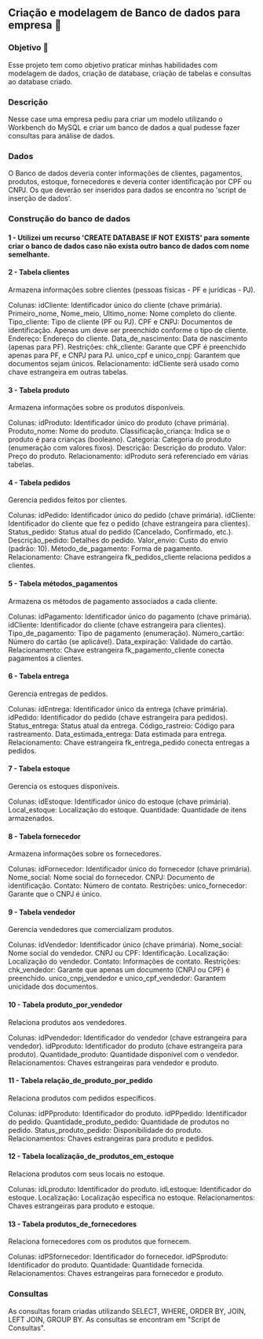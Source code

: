  ## Criação e modelagem de Banco de dados para empresa 💾

### Objetivo 🎯 

Esse projeto tem como objetivo praticar minhas habilidades com modelagem de dados, criação de database, criação de tabelas e consultas ao database criado. 

### Descrição

Nesse case uma empresa pediu para criar um modelo utilizando o Workbench do MySQL e criar um banco de dados a qual pudesse fazer consultas para análise de dados.

### Dados

O Banco de dados deveria conter informações de clientes, pagamentos, produtos, estoque, fornecedores e deveria conter identificação por CPF ou CNPJ. Os que deverão ser inseridos para dados se encontra no 'script de inserção de dados'.

### Construção do banco de dados

#### 1 - Utilizei um recurso 'CREATE DATABASE IF NOT EXISTS' para somente criar o banco de dados caso não exista outro banco de dados com nome semelhante.

#### 2 - Tabela clientes

Armazena informações sobre clientes (pessoas físicas - PF e jurídicas - PJ).

Colunas:
idCliente: Identificador único do cliente (chave primária).
Primeiro_nome, Nome_meio, Ultimo_nome: Nome completo do cliente.
Tipo_cliente: Tipo de cliente (PF ou PJ).
CPF e CNPJ: Documentos de identificação. Apenas um deve ser preenchido conforme o tipo de cliente.
Endereço: Endereço do cliente.
Data_de_nascimento: Data de nascimento (apenas para PF).
Restrições:
chk_cliente: Garante que CPF é preenchido apenas para PF, e CNPJ para PJ.
unico_cpf e unico_cnpj: Garantem que documentos sejam únicos.
Relacionamento: idCliente será usado como chave estrangeira em outras tabelas.

#### 3 - Tabela produto

Armazena informações sobre os produtos disponíveis.

Colunas:
idProduto: Identificador único do produto (chave primária).
Produto_nome: Nome do produto.
Classificação_criança: Indica se o produto é para crianças (booleano).
Categoria: Categoria do produto (enumeração com valores fixos).
Descrição: Descrição do produto.
Valor: Preço do produto.
Relacionamento: idProduto será referenciado em várias tabelas.

#### 4 - Tabela pedidos

Gerencia pedidos feitos por clientes.

Colunas:
idPedido: Identificador único do pedido (chave primária).
idCliente: Identificador do cliente que fez o pedido (chave estrangeira para clientes).
Status_pedido: Status atual do pedido (Cancelado, Confirmado, etc.).
Descrição_pedido: Detalhes do pedido.
Valor_envio: Custo do envio (padrão: 10).
Método_de_pagamento: Forma de pagamento.
Relacionamento:
Chave estrangeira fk_pedidos_cliente relaciona pedidos a clientes.

#### 5 - Tabela métodos_pagamentos

Armazena os métodos de pagamento associados a cada cliente.

Colunas:
idPagamento: Identificador único do pagamento (chave primária).
idCliente: Identificador do cliente (chave estrangeira para clientes).
Tipo_de_pagamento: Tipo de pagamento (enumeração).
Número_cartão: Número do cartão (se aplicável).
Data_expiração: Validade do cartão.
Relacionamento:
Chave estrangeira fk_pagamento_cliente conecta pagamentos a clientes.

#### 6 - Tabela entrega

Gerencia entregas de pedidos.

Colunas:
idEntrega: Identificador único da entrega (chave primária).
idPedido: Identificador do pedido (chave estrangeira para pedidos).
Status_entrega: Status atual da entrega.
Código_rastreio: Código para rastreamento.
Data_estimada_entrega: Data estimada para entrega.
Relacionamento:
Chave estrangeira fk_entrega_pedido conecta entregas a pedidos.

#### 7 - Tabela estoque

Gerencia os estoques disponíveis.

Colunas:
idEstoque: Identificador único do estoque (chave primária).
Local_estoque: Localização do estoque.
Quantidade: Quantidade de itens armazenados.

#### 8 - Tabela fornecedor

Armazena informações sobre os fornecedores.

Colunas:
idFornecedor: Identificador único do fornecedor (chave primária).
Nome_social: Nome social do fornecedor.
CNPJ: Documento de identificação.
Contato: Número de contato.
Restrições:
unico_fornecedor: Garante que o CNPJ é único.

#### 9 - Tabela vendedor

Gerencia vendedores que comercializam produtos.

Colunas:
idVendedor: Identificador único (chave primária).
Nome_social: Nome social do vendedor.
CNPJ ou CPF: Identificação.
Localização: Localização do vendedor.
Contato: Informações de contato.
Restrições:
chk_vendedor: Garante que apenas um documento (CNPJ ou CPF) é preenchido.
unico_cnpj_vendedor e unico_cpf_vendedor: Garantem unicidade dos documentos.

#### 10 - Tabela produto_por_vendedor

Relaciona produtos aos vendedores.

Colunas:
idPvendedor: Identificador do vendedor (chave estrangeira para vendedor).
idPproduto: Identificador do produto (chave estrangeira para produto).
Quantidade_produto: Quantidade disponível com o vendedor.
Relacionamentos:
Chaves estrangeiras para vendedor e produto.

#### 11 - Tabela relação_de_produto_por_pedido

Relaciona produtos com pedidos específicos.

Colunas:
idPPproduto: Identificador do produto.
idPPpedido: Identificador do pedido.
Quantidade_produto_pedido: Quantidade de produtos no pedido.
Status_produto_pedido: Disponibilidade do produto.
Relacionamentos:
Chaves estrangeiras para produto e pedidos.

#### 12 - Tabela localização_de_produtos_em_estoque

Relaciona produtos com seus locais no estoque.

Colunas:
idLproduto: Identificador do produto.
idLestoque: Identificador do estoque.
Localização: Localização específica no estoque.
Relacionamentos:
Chaves estrangeiras para produto e estoque.

#### 13 - Tabela produtos_de_fornecedores

Relaciona fornecedores com os produtos que fornecem.

Colunas:
idPSfornecedor: Identificador do fornecedor.
idPSproduto: Identificador do produto.
Quantidade: Quantidade fornecida.
Relacionamentos:
Chaves estrangeiras para fornecedor e produto.

### Consultas

As consultas foram criadas utilizando SELECT, WHERE, ORDER BY, JOIN, LEFT JOIN, GROUP BY.
As consultas se encontram em "Script de Consultas".

